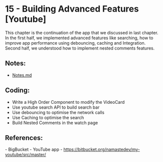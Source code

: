 # 15 - Building Advanced Features [Youtube]

This chapter is the continuation of the app that we discussed in last chapter. In the first half, we implemented advanced features like searching, how to improve app performance using debouncing, caching and Integration. Second half, we understood how to implement nested comments features.

## Notes:

- [Notes.md](https://github.com/deltanode/react-playground/blob/main/15-building-advanced-features/notes.md)

## Coding:

<ul>
	<li>Write a High Order Component to modify the VideoCard</li>
	<li>Use youtube search API to build search bar</li>
	<li>Use debouncing to optimise  the network calls</li>
	<li>Use Caching to optimise the search</li>
	<li>Build Nested Comments in the watch page</li>
</ul>

## References:

<p>- BigBucket - YouTube app - <a href="https://bitbucket.org/namastedev/my-youtube/src/master/" rel="noreferrer noopener" role="button" tabindex="0" target="_blank" title="https://bitbucket.org/namastedev/my-youtube/src/master/">https://bitbucket.org/namastedev/my-youtube/src/master/</a></p>

